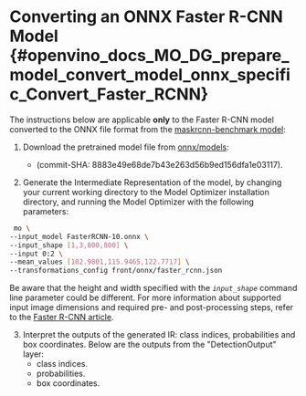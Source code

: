 # Converting an ONNX Faster R-CNN Model {#openvino_docs_MO_DG_prepare_model_convert_model_onnx_specific_Convert_Faster_RCNN}

The instructions below are applicable **only** to the Faster R-CNN model converted to the ONNX file format from the [maskrcnn-benchmark model](https://github.com/facebookresearch/maskrcnn-benchmark):

1. Download the pretrained model file from [onnx/models](https://github.com/onnx/models/tree/master/vision/object_detection_segmentation/faster-rcnn):
   * (commit-SHA: 8883e49e68de7b43e263d56b9ed156dfa1e03117).

2. Generate the Intermediate Representation of the model, by changing your current working directory to the Model Optimizer installation directory, and running the Model Optimizer with the following parameters:
```sh
 mo \
--input_model FasterRCNN-10.onnx \
--input_shape [1,3,800,800] \
--input 0:2 \
--mean_values [102.9801,115.9465,122.7717] \
--transformations_config front/onnx/faster_rcnn.json
```

Be aware that the height and width specified with the *`input_shape`* command line parameter could be different. For more information about supported input image dimensions and required pre- and post-processing steps, refer to the [Faster R-CNN article](https://github.com/onnx/models/tree/master/vision/object_detection_segmentation/faster-rcnn).

3. Interpret the outputs of the generated IR: class indices, probabilities and box coordinates. Below are the outputs from the "DetectionOutput" layer:
   * class indices.
   * probabilities.
   * box coordinates.
